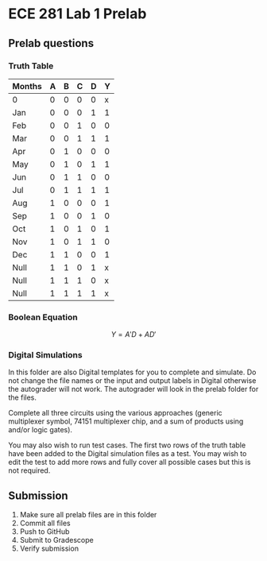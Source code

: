 # ECE 281 Lab 1 Prelab

## Prelab questions

### Truth Table

| Months | A | B | C | D | Y |
|--------|---|---|---|---|---|
| 0      | 0 | 0 | 0 | 0 | x |
| Jan    | 0 | 0 | 0 | 1 | 1 |
| Feb    | 0 | 0 | 1 | 0 | 0 |
| Mar    | 0 | 0 | 1 | 1 | 1 |
| Apr    | 0 | 1 | 0 | 0 | 0 |
| May    | 0 | 1 | 0 | 1 | 1 |
| Jun    | 0 | 1 | 1 | 0 | 0 |
| Jul    | 0 | 1 | 1 | 1 | 1 |
| Aug    | 1 | 0 | 0 | 0 | 1 |
| Sep    | 1 | 0 | 0 | 1 | 0 |
| Oct    | 1 | 0 | 1 | 0 | 1 |
| Nov    | 1 | 0 | 1 | 1 | 0 |
| Dec    | 1 | 1 | 0 | 0 | 1 |
| Null   | 1 | 1 | 0 | 1 | x |
| Null   | 1 | 1 | 1 | 0 | x |
| Null   | 1 | 1 | 1 | 1 | x |

### Boolean Equation

$$
Y = A'D + AD'
$$

### Digital Simulations

In this folder are also Digital templates for you to complete and simulate.  Do not change the file names or the input and output labels in Digital otherwise the autograder will not work.  The autograder will look in the prelab folder for the files.

Complete all three circuits using the various approaches (generic multiplexer symbol, 74151 multiplexer chip, and a sum of products using and/or logic gates).

You may also wish to run test cases.  The first two rows of the truth table have been added to the Digital simulation files as a test.  You may wish to edit the test to add more rows and fully cover all possible cases but this is not required.

## Submission

1. Make sure all prelab files are in this folder
2. Commit all files
3. Push to GitHub
4. Submit to Gradescope
5. Verify submission
